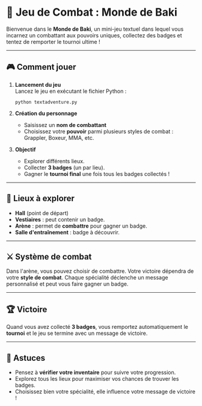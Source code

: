 # 🥊 Jeu de Combat : Monde de Baki

Bienvenue dans le **Monde de Baki**, un mini-jeu textuel dans lequel vous incarnez un combattant aux pouvoirs uniques, collectez des badges et tentez de remporter le tournoi ultime !

---

## 🎮 Comment jouer

1. **Lancement du jeu**  
   Lancez le jeu en exécutant le fichier Python :
   ```
   python textadventure.py
   ```

2. **Création du personnage**
   - Saisissez un **nom de combattant**
   - Choisissez votre **pouvoir** parmi plusieurs styles de combat : Grappler, Boxeur, MMA, etc.

3. **Objectif**
   - Explorer différents lieux.
   - Collecter **3 badges** (un par lieu).
   - Gagner le **tournoi final** une fois tous les badges collectés !

---

## 🧭 Lieux à explorer

- **Hall** (point de départ)
- **Vestiaires** : peut contenir un badge.
- **Arène** : permet de **combattre** pour gagner un badge.
- **Salle d'entraînement** : badge à découvrir.

---

## ⚔️ Système de combat

Dans l'arène, vous pouvez choisir de combattre. Votre victoire dépendra de votre **style de combat**. Chaque spécialité déclenche un message personnalisé et peut vous faire gagner un badge.

---

## 🏆 Victoire

Quand vous avez collecté **3 badges**, vous remportez automatiquement le **tournoi** et le jeu se termine avec un message de victoire.

---

## 🧠 Astuces

- Pensez à **vérifier votre inventaire** pour suivre votre progression.
- Explorez tous les lieux pour maximiser vos chances de trouver les badges.
- Choisissez bien votre spécialité, elle influence votre message de victoire !
